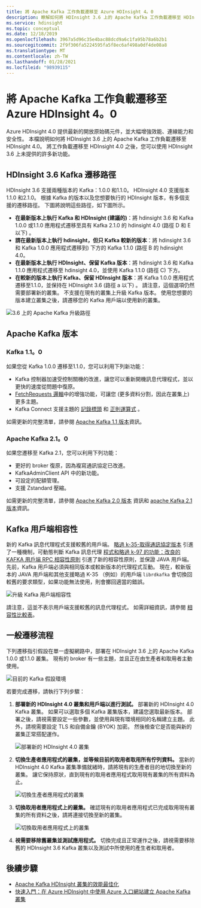 ```yaml
---
title: 將 Apache Kafka 工作負載遷移至 Azure HDInsight 4。0
description: 瞭解如何將 HDInsight 3.6 上的 Apache Kafka 工作負載遷移至 HDInsight 4.0。
ms.service: hdinsight
ms.topic: conceptual
ms.date: 12/18/2019
ms.openlocfilehash: 3967a5d96c35e4bac88dcd9a6c1fa95b78a6b2b1
ms.sourcegitcommit: 2f9f306fa5224595fa5f8ec6af498a0df4de08a8
ms.translationtype: MT
ms.contentlocale: zh-TW
ms.lasthandoff: 01/28/2021
ms.locfileid: "98939115"
---
```

# <a name="migrate-apache-kafka-workloads-to-azure-hdinsight-40"></a>將 Apache Kafka 工作負載遷移至 Azure HDInsight 4。0

Azure HDInsight 4.0 提供最新的開放原始碼元件，並大幅增強效能、連線能力和安全性。 本檔說明如何將 HDInsight 3.6 上的 Apache Kafka 工作負載遷移至 HDInsight 4.0。 將工作負載遷移至 HDInsight 4.0 之後，您可以使用 HDInsight 3.6 上未提供的許多新功能。

## <a name="hdinsight-36-kafka-migration-paths"></a>HDInsight 3.6 Kafka 遷移路徑

HDInsight 3.6 支援兩種版本的 Kafka：1.0.0 和1.1.0。 HDInsight 4.0 支援版本1.1.0 和2.1.0。 根據 Kafka 的版本以及您想要執行的 HDInsight 版本，有多個支援的遷移路徑。 下圖將說明這些路徑，如下圖所示。

* **在最新版本上執行 Kafka 和 HDInsight (建議的)**：將 hdinsight 3.6 和 Kafka 1.0.0 或1.1.0 應用程式遷移至具有 Kafka 2.1.0 的 hdinsight 4.0 (路徑 D 和 E 以下) 。
* **請在最新版本上執行 hdinsight，但只 Kafka 較新的版本**：將 hdinsight 3.6 和 Kafka 1.0.0 應用程式遷移到) 下方的 Kafka 1.1.0 (路徑 B 的 hdinsight 4.0。
* **在最新版本上執行 HDInsight、保留 Kafka 版本**：將 hdinsight 3.6 和 Kafka 1.1.0 應用程式遷移至 hdinsight 4.0，並使用 Kafka 1.1.0 (路徑 C) 下方。
* **在較新的版本上執行 Kafka、保留 HDInsight 版本**：將 Kafka 1.0.0 應用程式遷移至1.1.0，並保持在 HDInsight 3.6 (路徑 a 以下) 。 請注意，這個選項仍然需要部署新的叢集。 不支援在現有的叢集上升級 Kafka 版本。 使用您想要的版本建立叢集之後，請遷移您的 Kafka 用戶端以使用新的叢集。

![3.6 上的 Apache Kafka 升級路徑](./media/upgrade-threesix-to-four/apache-kafka-upgrade-path.png)

## <a name="apache-kafka-versions"></a>Apache Kafka 版本

### <a name="kafka-110"></a>Kafka 1.1。0
  
如果您從 Kafka 1.0.0 遷移至1.1.0，您可以利用下列新功能：

* Kafka 控制器加速受控制關機的改進，讓您可以重新開機訊息代理程式，並以更快的速度從問題中復原。 
* [FetchRequests 邏輯](https://issues.apache.org/jira/browse/KAFKA-6254)中的增強功能，可讓您 (更多資料分割，因此在叢集上) 更多主題。 
* Kafka Connect 支援主題的 [記錄標頭](https://issues.apache.org/jira/browse/KAFKA-5142) 和 [正則運算式](https://issues.apache.org/jira/browse/KAFKA-3073) 。 

如需更新的完整清單，請參閱 [Apache Kafka 1.1 版本](https://archive.apache.org/dist/kafka/1.1.0/RELEASE_NOTES.html)資訊。

### <a name="apache-kafka-210"></a>Apache Kafka 2.1。0

如果您遷移至 Kafka 2.1，您可以利用下列功能：

* 更好的 broker 復原，因為複寫通訊協定已改進。
* KafkaAdminClient API 中的新功能。
* 可設定的配額管理。
* 支援 Zstandard 壓縮。

如需更新的完整清單，請參閱 [Apache Kafka 2.0 版本](https://archive.apache.org/dist/kafka/2.0.0/RELEASE_NOTES.html) 資訊和 [apache Kafka 2.1 版本](https://archive.apache.org/dist/kafka/2.1.0/RELEASE_NOTES.html)資訊。

## <a name="kafka-client-compatibility"></a>Kafka 用戶端相容性

新的 Kafka 訊息代理程式支援較舊的用戶端。 [略過 k-35-取得通訊協定版本](https://cwiki.apache.org/confluence/display/KAFKA/KIP-35+-+Retrieving+protocol+version) 引進了一種機制，可動態判斷 Kafka 訊息代理 [程式和略過 k-97 的功能：改良的 KAFKA 用戶端 RPC 相容性原則](https://cwiki.apache.org/confluence/display/KAFKA/KIP-97%3A+Improved+Kafka+Client+RPC+Compatibility+Policy) 引進了新的相容性原則，並保證 JAVA 用戶端。 先前，Kafka 用戶端必須與相同版本或較新版本的代理程式互動。 現在，較新版本的 JAVA 用戶端和其他支援略過 K-35 （例如）的用戶端 `librdkafka` 會切換回較舊的要求類型，如果功能無法使用，則會擲回適當的錯誤。

![升級 Kafka 用戶端相容性](./media/upgrade-threesix-to-four/apache-kafka-client-compatibility.png)

請注意，這並不表示用戶端支援較舊的訊息代理程式。  如需詳細資訊，請參閱 [相容性比較表](https://cwiki.apache.org/confluence/display/KAFKA/Compatibility+Matrix)。

## <a name="general-migration-process"></a>一般遷移流程

下列遷移指引假設在單一虛擬網路中，部署在 HDInsight 3.6 上的 Apache Kafka 1.0.0 或1.1.0 叢集。 現有的 broker 有一些主題，並且正在由生產者和取用者主動使用。

![目前的 Kafka 假設環境](./media/upgrade-threesix-to-four/apache-kafka-presumed-environment.png)

若要完成遷移，請執行下列步驟：

1. **部署新的 HDInsight 4.0 叢集和用戶端以進行測試。** 部署新的 HDInsight 4.0 Kafka 叢集。 如果可以選取多個 Kafka 叢集版本，建議您選取最新版本。 部署之後，請視需要設定一些參數，並使用與現有環境相同的名稱建立主題。 此外，請視需要設定 TLS 和自備金鑰 (BYOK) 加密。 然後檢查它是否能與新的叢集正常搭配運作。

    ![部署新的 HDInsight 4.0 叢集](./media/upgrade-threesix-to-four/deploy-new-hdinsight-clusters.png)

1. **切換生產者應用程式的叢集，並等候目前的取用者取用所有佇列資料。** 當新的 HDInsight 4.0 Kafka 叢集準備就緒時，請將現有的生產者目的地切換至新的叢集。 讓它保持原狀，直到現有的取用者應用程式取用現有叢集的所有資料為止。

    ![切換生產者應用程式的叢集](./media/upgrade-threesix-to-four/switch-cluster-producer-app.png)

1. **切換取用者應用程式上的叢集。** 確認現有的取用者應用程式已完成取用現有叢集的所有資料之後，請將連接切換至新的叢集。

    ![切換取用者應用程式上的叢集](./media/upgrade-threesix-to-four/switch-cluster-consumer-app.png)

1. **視需要移除舊叢集並測試應用程式。** 切換完成且正常運作之後，請視需要移除舊的 HDInsight 3.6 Kafka 叢集以及測試中所使用的產生者和取用者。

## <a name="next-steps"></a>後續步驟

* [Apache Kafka HDInsight 叢集的效能最佳化](apache-kafka-performance-tuning.md)
* [快速入門：在 Azure HDInsight 中使用 Azure 入口網站建立 Apache Kafka 叢集](apache-kafka-get-started.md)
